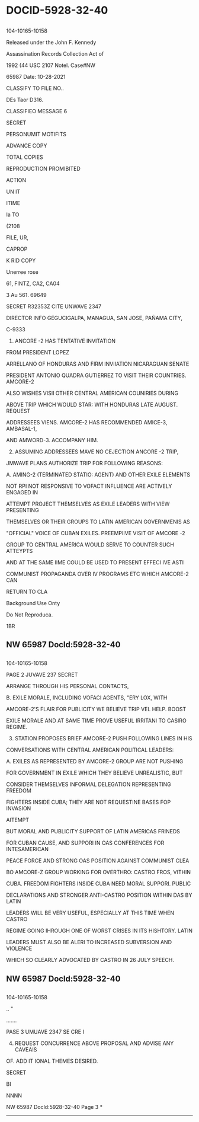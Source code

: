 # DOCID-5928-32-40

##
104-10165-10158

Released under the John F. Kennedy

Assassination Records Collection Act of

1992 (44 USC 2107 Notel. Case#NW

65987 Date: 10-28-2021

CLASSIFY TO FILE NO..

DEs Taor D316.

CLASSIFIEO MESSAGE 6

SECRET

PERSONUMIT MOTIFITS

ADVANCE COPY

TOTAL COPIES

REPRODUCTION PROMIBITED

ACTION

UN IT

ITIME

Ia TO

(2108

FILE, UR,

CAPROP

K RID COPY

Unerree rose

61, FINTZ, CA2, CA04

3 Au 561. 69649

SECRET R32353Z CITE UNWAVE 2347

DIRECTOR INFO GEGUCIGALPA, MANAGUA, SAN JOSE, PAÑAMA CITY,

C-9333

1. ANCORE -2 HAS TENTATIVE INVITATION

FROM PRESIDENT LOPEZ

ARRELLANO OF HONDURAS AND FIRM INVIIATION NICARAGUAN SENATE

PRESIDENT ANTONIO QUADRA GUTIERREZ TO VISIT THEIR COUNTRIES. AMCORE-2

ALSO WISHES VISII OTHER CENTRAL AMERICAN COUNIRIES DURING

ABOVE TRIP WHICH WOULD STAR: WITH HONDURAS LATE AUGUST. REQUEST

ADDRESSEES VIENS. AMCORE-2 HAS RECOMMENDED AMICE-3, AMBASAL-1,

AND AMWORD-3. ACCOMPANY HIM.

2. ASSUMING ADDRESSEES MAVE NO CEJECTION ANCORE -2 TRIP,

JMWAVE PLANS AUTHORIZE TRIP FOR FOLLOWING REASONS:

A. AMING-2 (TERMINATED STATIO: AGENT) AND OTHER EXILE ELEMENTS

NOT RPI NOT RESPONSIVE TO VOFACT INFLUENCE ARE ACTIVELY ENGAGED IN

ATTEMPT PROJECT THEMSELVES AS EXILE LEADERS WITH VIEW PRESENTING

THEMSELVES OR THEIR GROUPS TO LATIN AMERICAN GOVERNMENIS AS

"OFFICIAL" VOICE OF CUBAN EXILES. PREEMPIIVE VISIT OF AMCORE -2

GROUP TO CENTRAL AMERICA WOULD SERVE TO COUNTER SUCH ATTEYPTS

AND AT THE SAME IIME COULD BE USED TO PRESENT EFFECI IVE ASTI

COMMUNIST PROPAGANDA OVER IV PROGRAMS ETC WHICH AMCORE-2 CAN

RETURN TO CLA

Background Use Onty

Do Not Reproduca.

1BR

NW 65987 Docld:5928-32-40
---

##
104-10165-10158

PAGE 2 JUVAVE 237 SECRET

ARRANGE THROUGH HIS PERSONAL CONTACTS,

B. EXILE MORALE, INCLUDING VOFACI AGENTS, "ERY LOX, WITH

AMCORE-2'S FLAIR FOR PUBLICITY WE BELIEVE TRIP VEL HELP. BOOST

EXILE MORALE AND AT SAME TIME PROVE USEFUL IRRITANI TO CASIRO REGIME.

3. STATION PROPOSES BRIEF AMCORE-2 PUSH FOLLOWING LINES IN HIS

CONVERSATIONS WITH CENTRAL AMERICAN POLITICAL LEADERS:

A. EXILES AS REPRESENTED BY AMCORE-2 GROUP ARE NOT PUSHING

FOR GOVERNMENT IN EXILE WHICH THEY BELIEVE UNREALISTIC, BUT

CONSIDER THEMSELVES INFORMAL DELEGATION REPRESENTING FREEDOM

FIGHTERS INSIDE CUBA; THEY ARE NOT REQUESTINE BASES FOP INVASION

AITEMPT

BUT MORAL AND PUBLICITY SUPPORT OF LATIN AMERICAS FRINEDS

FOR CUBAN CAUSE, AND SUPPORI IN OAS CONFERENCES FOR INTESAMERICAN

PEACE FORCE AND STRONG OAS POSITION AGAINST COMMUNIST CLEA

BO AMCORE-Z GROUP WORKING FOR OVERTHRO: CASTRO FROS, VITHIN

CUBA. FREEDOM FIGHTERS INSIDE CUBA NEED MORAL SUPPORI. PUBLIC

DECLARATIONS AND STRONGER ANTI-CASTRO POSITION WITHIN DAS BY LATIN

LEADERS WILL BE VERY USEFUL, ESPECIALLY AT THIS TIME WHEN CASTRO

REGIME GOING IHROUGH ONE OF WORST CRISES IN ITS HISHTORY. LATIN

LEADERS MUST ALSO BE ALERI TO INCREASED SUBVERSION AND VIOLENCE

WHICH SO CLEARLY ADVOCATED BY CASTRO IN 26 JULY SPEECH.

NW 65987 Docld:5928-32-40
---

##
104-10165-10158

.. "

.......

PASE 3 UMUAVE 2347 SE CRE I

4. REQUEST CONCURRENCE ABOVE PROPOSAL AND ADVISE ANY CAVEAIS

OF. ADD IT IONAL THEMES DESIRED.

SECRET

BI

NNNN

NW 65987 Docld:5928-32-40 Page 3 *

---

